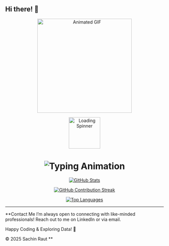 ## Hi there! 👋

<!-- Your GIF -->
<p align="center">
  <img src="https://media0.giphy.com/media/v1.Y2lkPTc5MGI3NjExZnRiYWtnZ2czMnc1Z3dtdGk0ZnFhM3dwd2E5NzdsdTRrbjhlMnZpMSZlcD12MV9pbnRlcm5hbF9naWZfYnlfaWQmY3Q9Zw/qgQUggAC3Pfv687qPC/giphy.gif" width="300" alt="Animated GIF" />
</p>

<!-- Animated SVG (loading spinner) -->
<p align="center">
  <img src="https://loading.io/spinners/double-ring/lg.double-ring-spinner.gif" width="100" alt="Loading Spinner" />
</p>

<!-- Typing animation using readme-typing-svg -->
<h1 align="center">
  <img src="https://readme-typing-svg.herokuapp.com/?font=Fira+Code&duration=4000&pause=500&color=00F&center=true&vCenter=true&width=500&height=70&lines=Welcome+to+My+GitHub+Profile;I+Love+Coding!" alt="Typing Animation" />
</h1>

<!-- GitHub Stats Badges -->
<p align="center">
  <a href="https://github.com/sachinraut2500">
    <img alt="GitHub Stats" src="https://github-readme-stats.vercel.app/api?username=sachinraut2500&show_icons=true&theme=radical" />
  </a>
</p>

<p align="center">
  <a href="https://github.com/sachinraut2500">
    <img alt="GitHub Contribution Streak" src="https://github-readme-streak-stats.herokuapp.com/?user=sachinraut2500&theme=radical" />
  </a>
</p>

<p align="center">
  <a href="https://github.com/sachinraut2500">
    <img alt="Top Languages" src="https://github-readme-stats.vercel.app/api/top-langs/?username=sachinraut2500&langs_count=8&layout=compact&theme=radical" />
  </a>
</p>

---

**Contact Me
I’m always open to connecting with like-minded professionals!
Reach out to me on LinkedIn or via email.

Happy Coding & Exploring Data! 🚀

© 2025 Sachin Raut **

